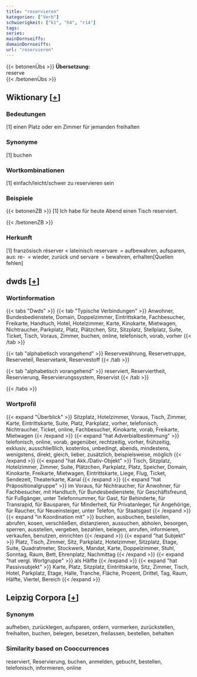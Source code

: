 ```yaml
---
title: "reservieren"
kategorien: ["Verb"]
schwierigkeit: ["k1", "h4", "r14"]
tags:
series:
mainDornseiffs:
domainDornseiffs:
url: "reservieren"
---
```


{{< betonenÜbs >}}
**Übersetzung:**  
reserve  
{{< /betonenÜbs >}}

## Wiktionary [[+](https://de.wiktionary.org/wiki/reservieren)]

### Bedeutungen
[1] einen Platz oder ein Zimmer für jemanden freihalten  

### Synonyme
[1] buchen  

### Wortkombinationen
[1] einfach/leicht/schwer zu reservieren sein  

### Beispiele
{{< betonenZB >}}
[1] Ich habe für heute Abend einen Tisch reserviert.  

{{< /betonenZB >}}
### Herkunft
[1] französisch réserver < lateinisch reservare = aufbewahren, aufsparen, aus: re- = wieder, zurück und servare = bewahren, erhalten[Quellen fehlen]  



## dwds [[+](https://www.dwds.de/wb/reservieren)]

### Wortinformation
{{< tabs "Dwds" >}}
{{< tab "Typische Verbindungen" >}}
Anwohner, Bundesbedienstete, Domain, Doppelzimmer, Eintrittskarte, Fachbesucher, Freikarte, Handtuch, Hotel, Hotelzimmer, Karte, Kinokarte, Mietwagen, Nichtraucher, Parkplatz, Platz, Plätzchen, Sitz, Sitzplatz, Stellplatz, Suite, Ticket, Tisch, Voraus, Zimmer, buchen, online, telefonisch, vorab, vorher
{{< /tab >}}

{{< tab "alphabetisch vorangehend" >}}
Reservewährung, Reservetruppe, Reserveteil, Reservetank, Reservestoff
{{< /tab >}}

{{< tab "alphabetisch vorangehend" >}}
reserviert, Reserviertheit, Reservierung, Reservierungssystem, Reservist
{{< /tab >}}

{{< /tabs >}}

### Wortprofil
{{< expand "Überblick" >}} Sitzplatz, Hotelzimmer, Voraus, Tisch, Zimmer, Karte, Eintrittskarte, Suite, Platz, Parkplatz, vorher, telefonisch, Nichtraucher, Ticket, online, Fachbesucher, Kinokarte, vorab, Freikarte, Mietwagen {{< /expand >}}
{{< expand "hat Adverbialbestimmung" >}} telefonisch, online, vorab, gegenüber, rechtzeitig, vorher, frühzeitig, exklusiv, ausschließlich, kostenlos, unbedingt, abends, mindestens, wenigstens, direkt, gleich, lieber, zusätzlich, beispielsweise, möglich {{< /expand >}}
{{< expand "hat Akk./Dativ-Objekt" >}} Tisch, Sitzplatz, Hotelzimmer, Zimmer, Suite, Plätzchen, Parkplatz, Platz, Speicher, Domain, Kinokarte, Freikarte, Mietwagen, Eintrittskarte, Liege, Flug, Ticket, Sendezeit, Theaterkarte, Kanal {{< /expand >}}
{{< expand "hat Präpositionalgruppe" >}} im Voraus, für Nichtraucher, für Anwohner, für Fachbesucher, mit Handtuch, für Bundesbedienstete, für Geschäftsfreund, für Fußgänger, unter Telefonnummer, für Gast, für Behinderte, für Transrapid, für Bausparen, für Minderheit, für Privatanleger, für Angehörige, für Raucher, für Neueinsteiger, unter Telefon, für Staatsgast {{< /expand >}}
{{< expand "in Koordination mit" >}} buchen, ausbuchen, bestellen, abrufen, kosen, verschließen, distanzieren, aussuchen, abholen, besorgen, sperren, ausstellen, vergeben, bezahlen, belegen, anrufen, informieren, verkaufen, benutzen, einrichten {{< /expand >}}
{{< expand "hat Subjekt" >}} Platz, Tisch, Zimmer, Sitz, Parkplatz, Hotelzimmer, Sitzplatz, Etage, Suite, Quadratmeter, Stockwerk, Mandat, Karte, Doppelzimmer, Stuhl, Sonntag, Raum, Bett, Ehrenplatz, Nachmittag {{< /expand >}}
{{< expand "hat vergl. Wortgruppe" >}} als Hälfte {{< /expand >}}
{{< expand "hat Passivsubjekt" >}} Karte, Platz, Sitzplatz, Eintrittskarte, Sitz, Zimmer, Tisch, Hotel, Parkplatz, Etage, Halle, Tranche, Fläche, Prozent, Drittel, Tag, Raum, Hälfte, Viertel, Bereich {{< /expand >}}

## Leipzig Corpora [[+](https://corpora.uni-leipzig.de/en/res?word=reservieren&corpusId=deu_newscrawl-public_2018)]


### Synonym
aufheben, zurücklegen, aufsparen, ordern, vormerken, zurückstellen, freihalten, buchen, belegen, besetzen, freilassen, bestellen, behalten


### Similarity based on Cooccurrences
reserviert, Reservierung, buchen, anmelden, gebucht, bestellen, telefonisch, informieren, online

